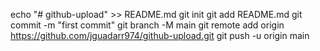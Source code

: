 echo "# github-upload" >> README.md
git init
git add README.md
git commit -m "first commit"
git branch -M main
git remote add origin https://github.com/jguadarr974/github-upload.git
git push -u origin main

